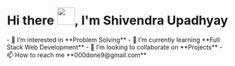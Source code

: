 <h1 align="center">Hi there <img src="https://raw.githubusercontent.com/MartinHeinz/MartinHeinz/master/wave.gif" width="40px" height="40px">, I'm Shivendra Upadhyay</h1>
- 👀 I’m interested in **Problem Solving**
- 🌱 I’m currently learning **Full Stack Web Development**
- 💞️ I’m looking to collaborate on **Projects**
- 📫 How to reach me **000done9@gmail.com**

<!---
meshiv5/meshiv5 is a ✨ special ✨ repository because its `README.md` (this file) appears on your GitHub profile.
You can click the Preview link to take a look at your changes.
--->
